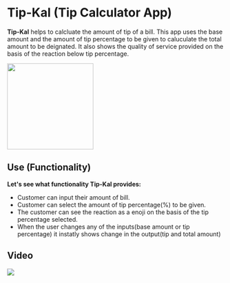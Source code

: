 # **Tip-Kal** (Tip Calculator App)
**Tip-Kal** helps to calcluate the amount of tip of a bill. This app uses the base amount and the amount of tip percentage to be given to caluculate the total amount to be deignated. It also shows the quality of service provided on the basis of the reaction below tip percentage.

<img src='https://github.com/satwikchoudhari/tip_kal/blob/master/tipkal.png' width='200'>

## **Use** (Functionality)
**Let's see what functionality Tip-Kal provides:**
* Customer can input their amount of bill.
* Customer can select the amount of tip percentage(%) to be given.
* The customer can see the reaction as a enoji on the basis of the tip percentage selected.
* When the user changes any of the inputs(base amount or tip percentage) it instatly shows change in the output(tip and total amount)
## **Video**
![](https://github.com/satwikchoudhari/tip_kal/blob/master/ezgif.com-video-to-gif.gif)


